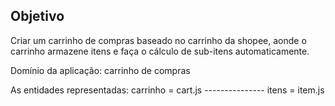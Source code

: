 ## Objetivo

Criar um carrinho de compras baseado no carrinho da shopee, aonde o carrinho armazene itens e faça o cálculo de sub-itens automaticamente.

Domínio da aplicação: carrinho de compras

As entidades representadas: 
carrinho = cart.js
    ---------------
itens = item.js